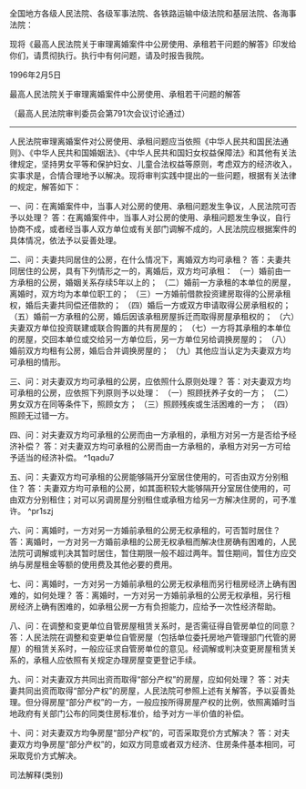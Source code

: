 全国地方各级人民法院、各级军事法院、各铁路运输中级法院和基层法院、各海事法院：

现将《最高人民法院关于审理离婚案件中公房使用、承租若干问题的解答》印发给你们，请贯彻执行。执行中有何问题，请及时报告我院。

1996年2月5日

最高人民法院关于审理离婚案件中公房使用、承租若干问题的解答

（最高人民法院审判委员会第791次会议讨论通过）
___
人民法院审理离婚案件对公房使用、承租问题应当依照《中华人民共和国民法通则》、《中华人民共和国婚姻法》、《中华人民共和国妇女权益保障法》和其他有关法律规定，坚持男女平等和保护妇女、儿童合法权益等原则，考虑双方的经济收入，实事求是，合情合理地予以解决。现将审判实践中提出的一些问题，根据有关法律的规定，解答如下：

一、问：在离婚案件中，当事人对公房的使用、承租问题发生争议，人民法院可否予以处理？
答：在离婚案件中，当事人对公房的使用、承租问题发生争议，自行协商不成，或者经当事人双方单位或有关部门调解不成的，人民法院应根据案件的具体情况，依法予以妥善处理。

二、问：夫妻共同居住的公房，在什么情况下，离婚双方均可承租？
答：夫妻共同居住的公房，具有下列情形之一的，离婚后，双方均可承租：
（一）婚前由一方承租的公房，婚姻关系存续5年以上的；
（二）婚前一方承租的本单位的房屋，离婚时，双方均为本单位职工的；
（三）一方婚前借款投资建房取得的公房承租权，婚后夫妻共同偿还借款的；
（四）婚后一方或双方申请取得公房承租权的；
（五）婚前一方承租的公房，婚后因该承租房屋拆迁而取得房屋承租权的；
（六）夫妻双方单位投资联建或联合购置的共有房屋的；
（七）一方将其承租的本单位的房屋，交回本单位或交给另一方单位后，另一方单位另给调换房屋的；
（八）婚前双方均租有公房，婚后合并调换房屋的；
（九）其他应当认定为夫妻双方均可承租的情形。

三、问：对夫妻双方均可承租的公房，应依照什么原则处理？
答：对夫妻双方均可承租的公房，应依照下列原则予以处理：
（一）照顾抚养子女的一方；
（二）男女双方在同等条件下，照顾女方；
（三）照顾残疾或生活困难的一方；
（四）照顾无过错一方。

四、问：对夫妻双方均可承租的公房而由一方承租的，承租方对另一方是否给予经济补偿？
答：对夫妻双方均可承租的公房而由一方承租的，承租方对另一方可给予适当的经济补偿。 ^1qadu7

五、问：夫妻双方均可承租的公房能够隔开分室居住使用的，可否由双方分别租住？
答：夫妻双方均可承租的公房，如其面积较大能够隔开分室居住使用的，可由双方分别租住；对可以另调房屋分别租住或承租方给另一方解决住房的，可予准许。 ^pr1szj

六、问：离婚时，一方对另一方婚前承租的公房无权承租的，可否暂时居住？
答：离婚时，一方对另一方婚前承租的公房无权承租而解决住房确有困难的，人民法院可调解或判决其暂时居住，暂住期限一般不超过两年。暂住期间，暂住方应交纳与房屋租金等额的使用费及其他必要的费用。

七、问：离婚时，一方对另一方婚前承租的公房无权承租而另行租房经济上确有困难的，如何处理？
答：离婚时，一方对另一方婚前承租的公房无权承租，另行租房经济上确有困难的，如承租公房一方有负担能力，应给予一次性经济帮助。

八、问：在调整和变更单位自管房屋租赁关系时，是否需征得自管房单位的同意？
答：人民法院在调整和变更单位自管房屋（包括单位委托房地产管理部门代管的房屋）的租赁关系时，一般应征求自管房单位的意见。经调解或判决变更房屋租赁关系的，承租人应依照有关规定办理房屋变更登记手续。

九、问：对夫妻双方共同出资而取得“部分产权”的房屋，应如何处理？
答：对夫妻共同出资而取得“部分产权”的房屋，人民法院可参照上述有关解答，予以妥善处理。但分得房屋“部分产权”的一方，一般应按所得房屋产权的比例，依照离婚时当地政府有关部门公布的同类住房标准价，给予对方一半价值的补偿。

十、问：对夫妻双方均争房屋“部分产权”的，可否采取竞价方式解决？
答：对夫妻双方均争房屋“部分产权”的，如双方同意或者双方经济、住房条件基本相同，可采取竞价方式解决。

司法解释(类别)